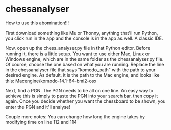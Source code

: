 # chessanalyser
How to use this abomination!!!

First download something like Mu or Thonny, anything that'll run Python, you click run in the app and the console is in the app as well. A classic IDE. 

Now, open up the chess_analyser.py file in that Python editor. Before running it, there is a little setup. You want to use either Mac, Linux or Windows engine, which are in the same folder as the chessanalyser.py file. Of course, choose the one based on what you are running. Replace the line in the chessanalyser file that says "komodo_path" with the path to your desired engine. As default, it is the path to the Mac engine, and looks like this: Macengine/komodo-14.1-64-bmi2-osx

Next, find a PGN. The PGN needs to be all on one line. An easy way to achieve this is simply to paste the PGN into your search bar, then copy it again. Once you decide whether you want the chessboard to be shown, you enter the PGN and it'll analyse!

Couple more notes: You can change how long the engine takes by modifying time on line 112 and 114
